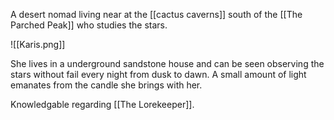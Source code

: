 A desert nomad living near at the [[cactus caverns]] south of the [[The Parched Peak]] who studies the stars.

![[Karis.png]]

She lives in a underground sandstone house and can be seen observing the stars without fail every night from dusk to dawn. A small amount of light emanates from the candle she brings with her.

Knowledgable regarding [[The Lorekeeper]].

